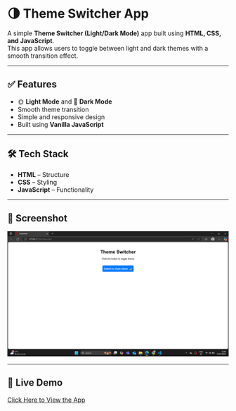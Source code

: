 # 🌗 Theme Switcher App

A simple **Theme Switcher (Light/Dark Mode)** app built using **HTML, CSS, and JavaScript**.  
This app allows users to toggle between light and dark themes with a smooth transition effect.

---

## ✅ Features
- 🌞 **Light Mode** and 🌙 **Dark Mode**
- Smooth theme transition
- Simple and responsive design
- Built using **Vanilla JavaScript**

---

## 🛠 Tech Stack
- **HTML** – Structure  
- **CSS** – Styling  
- **JavaScript** – Functionality  

---

## 📸 Screenshot
![App Screenshot](Screenshot.png)  

---

## 🚀 Live Demo
[Click Here to View the App](https://jaskaransingh2121.github.io/theme-switcher-app/)  

